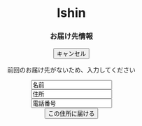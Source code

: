 <!DOCTYPE html>
<html>
<head>
    <meta charset="UTF-8">
    <title>top-in</title>
    <link rel="stylesheet" href="css/style.css">
</head>
<body>
<div style="text-align: center">
    <h1>Ishin</h1>
    <h3>お届け先情報</h3><button>キャンセル</button>
    <p>前回のお届け先がないため、入力してください</p>
    <input type="text" name="name" value="名前"><br>
    <input type="text" name="address" value="住所"><br>
    <input type="text" name="tel" value="電話番号"><br>
    <input type="button" value="この住所に届ける">
</body>
</html>
